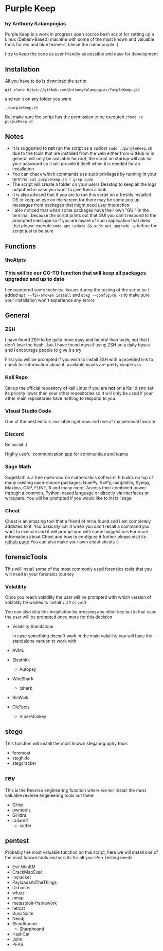 # Purple Keep

### by Anthony Kalampogias

Purple Keep is a work in progress open source bash script for setting up a Linux (Debian-Based) machine with some of the most known and valuable tools for red and blue teamers, hence the name purple :)

I try to keep the code as user friendly as possible and ease for development

## Installation

All you have to do is download the script

`git clone https://github.com/AnthonyKalampogias/PurpleKeep.git`

and run it on any folder you want

`./purpleKeep.sh`

But make sure the script has the permission to be executed `chmod +x purpleKeep.sh`

## Notes

- It is suggested to **not** run the script as a sudoer `sudo ./purpleKeep.sh` due to the tools that are installed from the web either from GitHub or in general will only be available for root, the script on startup will ask for your password so it will provide it itself when it is needed for an installation.
- You can check which commands use sudo privileges by running in your terminal `cat purpleKeep.sh | grep sudo`
- The script will create a folder on your users Desktop to keep all the logs outputted in case you want to give them a look
- It is also advised that if you are to run this script on a freshly installed OS to keep an eye on the screen for there may be some pop up messages from packages that might need user interaction
- I also noticed that when some packages have their own "GUI" in the terminal, because the script prints out that GUI you can't respond to the prompted message so if you are aware of such application that does that please execute `sudo apt update && sudo apt upgrade -y` before the script just to be sure

## Functions

### theAtpts

### This will be our GO-TO function that will keep all packages upgraded and up to date

I encountered some technical issues during the testing of the script so I added `apt --fix-broken install` and `dpkg --configure -a` to make sure your installation won't experience any errors

## General

### ZSH

I have found ZSH to be quite more easy and helpful than bash, not that I don't love the bash.. but I have found myself using ZSH on a daily bases and I encourage people to give it a try

First you will be prompted if you wish to install ZSH with a provided link to check for information about it, available inputs are pretty simple `y/n`

### Kali Repo

Set up the official repository of kali Linux if you are **not** on a Kali distro set its priority lower than your other repositories so it will only be used if your other main repositories have nothing to respond to you

### Visual Studio Code

One of the best editors available right now and one of my personal favorite

### Discord

Be social :)

Highly useful communication app for communities and teams

### Sage Math

SageMath is a free open-source mathematics software, It builds on top of many existing open-source packages: NumPy, SciPy, matplotlib, Sympy, Maxima, GAP, FLINT, R and many more. Access their combined power through a common, Python-based language or directly via interfaces or wrappers.
You will be prompted if you would like to install sage.

### Cheat

  Cheat is an amazing tool that a friend of mine found and I am completely addicted to it.
  You basically call it when you can't recall a command you want to execute and it will prompt you with some suggestions
  For more information about Cheat and how to configure it further please visit its [github page](https://github.com/cheat/cheat)
  You can also make your own cheat sheets :)

## forensicTools

This will install some of the most commonly used forensics tools that you will need in your forensics journey

### Volatility

Once you reach volatility the user will be prompted with which version of volatility he wishes to install `vol2` or `vol3`

You can also skip this installation by pressing any other key but in that case the user will be prompted once more for this decision

- Volatility Standalone

  In case something doesn't work in the main volatility you will have the standalone version to work with

- AVML
- Sleuthkit
  
  - Autopsy
- WireShark
  
  - tshark
- BinWalk
- OleTools
  
  - ViperMonkey

## stego

This function will install the most known steganography tools

- foremost
- steghide
- stegcracker

## rev

This is the Reverse engineering function where we will install the most valuable reverse engineering tools out there

- GHex
- pwntools
- GHidra
- radare2
  - cutter

## pentest

Probably the most valuable function on this script, here we will install one of the most known tools and scripts for all your Pen Testing needs

- Evil-WinRM
- CrackMapExec
- Impacket
- PayloadsAllTheThings
- Dirbuster
- wfuzz
- nmap
- metasploit-framework
- netcat
- Burp Suite
- Neo4j
- Bloodhound
  - Sharphound
- HashCat
- John
- PEAS
